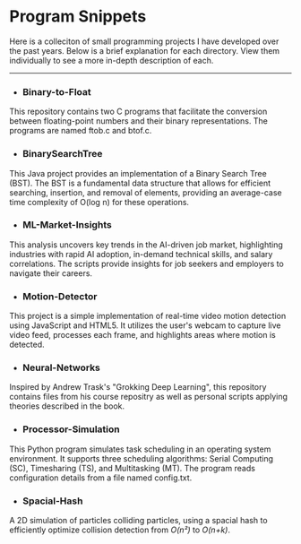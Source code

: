 # Program Snippets
Here is a colleciton of small programming projects I have developed over the past years. Below is a brief explanation for each directory. View them individually to see a more in-depth description of each.
 
***

- ### Binary-to-Float
This repository contains two C programs that facilitate the conversion between floating-point numbers and their binary representations. The programs are named ftob.c and btof.c.

- ### BinarySearchTree
This Java project provides an implementation of a Binary Search Tree (BST). The BST is a fundamental data structure that allows for efficient searching, insertion, and removal of elements, providing an average-case time complexity of O(log n) for these operations.

- ### ML-Market-Insights
This analysis uncovers key trends in the AI-driven job market, highlighting industries with rapid AI adoption, in-demand technical skills, and salary correlations. The scripts provide insights for job seekers and employers to navigate their careers.
 
- ### Motion-Detector
This project is a simple implementation of real-time video motion detection using JavaScript and HTML5. It utilizes the user's webcam to capture live video feed, processes each frame, and highlights areas where motion is detected.

- ### Neural-Networks
Inspired by Andrew Trask's "Grokking Deep Learning", this repository contains files from his course repositry as well as personal scripts applying theories described in the book.
 
- ### Processor-Simulation
This Python program simulates task scheduling in an operating system environment. It supports three scheduling algorithms: Serial Computing (SC), Timesharing (TS), and Multitasking (MT). The program reads configuration details from a file named config.txt.

- ### Spacial-Hash
A 2D simulation of particles colliding particles, using a spacial hash to efficiently optimize collision detection from *O(n²)* to *O(n+k)*.
